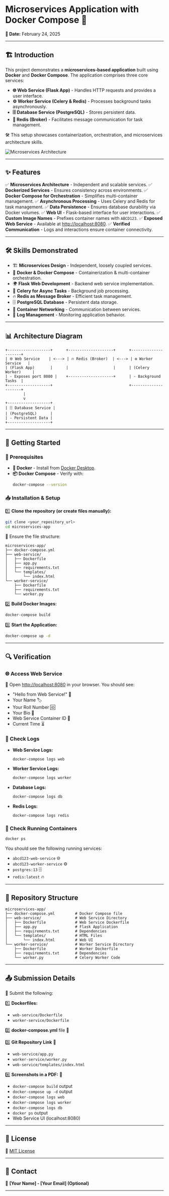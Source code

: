 # Microservices Application with Docker Compose 🚀

**📅 Date:** February 24, 2025

---

## 🏗 Introduction

This project demonstrates a **microservices-based application** built using **Docker** and **Docker Compose**. The application comprises three core services:

- **🌐 Web Service (Flask App)** - Handles HTTP requests and provides a user interface.
- **⚙️ Worker Service (Celery & Redis)** - Processes background tasks asynchronously.
- **🗄 Database Service (PostgreSQL)** - Stores persistent data.
- **🚀 Redis (Broker)** - Facilitates message communication for task management.

🛠 This setup showcases containerization, orchestration, and microservices architecture skills.

![Microservices Architecture](https://via.placeholder.com/800x400.png?text=Microservices+Architecture)

---

## ✨ Features

✅ **Microservices Architecture** - Independent and scalable services.
✅ **Dockerized Services** - Ensures consistency across environments.
✅ **Docker Compose for Orchestration** - Simplifies multi-container management.
✅ **Asynchronous Processing** - Uses Celery and Redis for task management.
✅ **Data Persistence** - Ensures database durability via Docker volumes.
✅ **Web UI** - Flask-based interface for user interactions.
✅ **Custom Image Names** - Prefixes container names with `ABCD123`.
✅ **Exposed Web Service** - Available at [http://localhost:8080](http://localhost:8080).
✅ **Verified Communication** - Logs and interactions ensure container connectivity.

---

## 🛠 Skills Demonstrated

- 🏗 **Microservices Design** - Independent, loosely coupled services.
- 🐳 **Docker & Docker Compose** - Containerization & multi-container orchestration.
- 🌍 **Flask Web Development** - Backend web service implementation.
- 📩 **Celery for Async Tasks** - Background job processing.
- 🔥 **Redis as Message Broker** - Efficient task management.
- 🗄 **PostgreSQL Database** - Persistent data storage.
- 🔌 **Container Networking** - Communication between services.
- 📜 **Log Management** - Monitoring application behavior.

---

## 📊 Architecture Diagram

```plaintext
+-------------------+      +--------------------+      +---------------------+
| 🌐 Web Service    | <---> | 🔥 Redis (Broker)  | <---> | ⚙️ Worker Service   |
| (Flask App)       |      |                    |      | (Celery Worker)     |
| - Exposes port 8080 |    +--------------------+      | - Background Tasks  |
+-------------------+                                  +---------------------+
        |
        v
+-------------------+
| 🗄 Database Service |
| (PostgreSQL)      |
| - Persistent Data |
+-------------------+
```

---

## 🚀 Getting Started

### 📌 Prerequisites

- **🐳 Docker** - Install from [Docker Desktop](https://www.docker.com/products/docker-desktop).
- **📦 Docker Compose** - Verify with:
  ```sh
  docker-compose --version
  ```

### 📥 Installation & Setup

1️⃣ **Clone the repository (or create files manually):**

```sh
git clone <your_repository_url>
cd microservices-app
```

📂 Ensure the file structure:

```plaintext
microservices-app/
├── docker-compose.yml
├── web-service/
│   ├── Dockerfile
│   ├── app.py
│   ├── requirements.txt
│   └── templates/
│       └── index.html
└── worker-service/
    ├── Dockerfile
    ├── requirements.txt
    └── worker.py
```

2️⃣ **Build Docker Images:**

```sh
docker-compose build
```

3️⃣ **Start the Application:**

```sh
docker-compose up -d
```

---

## 🔍 Verification

### 🌐 Access Web Service

📌 Open [http://localhost:8080](http://localhost:8080) in your browser. You should see:
- "Hello from Web Service!" 🎉
- Your Name 🏷️
- Your Roll Number 🆔
- Your Bio 📜
- Web Service Container ID 🔢
- Current Time ⏳

### 📜 Check Logs

- **Web Service Logs:**
  ```sh
  docker-compose logs web
  ```
- **Worker Service Logs:**
  ```sh
  docker-compose logs worker
  ```
- **Database Logs:**
  ```sh
  docker-compose logs db
  ```
- **Redis Logs:**
  ```sh
  docker-compose logs redis
  ```

### 🔎 Check Running Containers

```sh
docker ps
```

You should see the following running services:
- `abcd123-web-service` 🌐
- `abcd123-worker-service` ⚙️
- `postgres:13` 🗄
- `redis:latest` 🔥

---

## 📂 Repository Structure

```plaintext
microservices-app/
├── docker-compose.yml         # Docker Compose file
├── web-service/               # Web Service Directory
│   ├── Dockerfile             # Web Service Dockerfile
│   ├── app.py                 # Flask Application
│   ├── requirements.txt       # Dependencies
│   └── templates/             # HTML Files
│       └── index.html         # Web UI
└── worker-service/            # Worker Service Directory
    ├── Dockerfile             # Worker Dockerfile
    ├── requirements.txt       # Dependencies
    └── worker.py              # Celery Worker Code
```

---

## 📤 Submission Details

📌 Submit the following:

1️⃣ **Dockerfiles:**
   - `web-service/Dockerfile`
   - `worker-service/Dockerfile`

2️⃣ **docker-compose.yml** file 📜

3️⃣ **Git Repository Link** 📂
   - `web-service/app.py`
   - `worker-service/worker.py`
   - `web-service/templates/index.html`

4️⃣ **Screenshots in a PDF:** 📸
   - `docker-compose build` output
   - `docker-compose up -d` output
   - `docker-compose logs web`
   - `docker-compose logs worker`
   - `docker-compose logs db`
   - `docker ps` output
   - Web Service UI (localhost:8080)

---

## 📜 License

🔗 [MIT License](https://opensource.org/licenses/MIT)

---

## 📧 Contact

📩 **[Your Name] - [Your Email] (Optional)**

---
